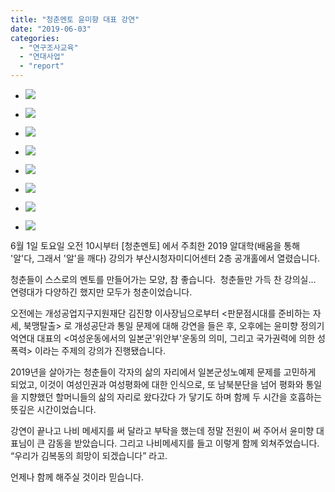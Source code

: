 ```yaml
---
title: "청춘멘토 윤미향 대표 강연"
date: "2019-06-03"
categories: 
  - "연구조사교육"
  - "연대사업"
  - "report"
---
```


- ![](https://womenandwar.net/kr/wp-content/uploads/2019/06/0601_2019알대학-청춘멘토-웹자보.jpg)
    
- ![](https://womenandwar.net/kr/wp-content/uploads/2019/06/0601_2019알대학-청춘멘토-1024x768.jpg)
    
- ![](https://womenandwar.net/kr/wp-content/uploads/2019/06/0601_2019알대학-청춘멘토1-1024x768.jpg)
    
- ![](https://womenandwar.net/kr/wp-content/uploads/2019/06/0601_2019알대학-청춘멘토2-1024x575.jpg)
    
- ![](https://womenandwar.net/kr/wp-content/uploads/2019/06/0601_2019알대학-청춘멘토4-1024x575.jpg)
    
- ![](https://womenandwar.net/kr/wp-content/uploads/2019/06/0601_2019알대학-청춘멘토6-1024x768.jpg)
    
- ![](https://womenandwar.net/kr/wp-content/uploads/2019/06/0601_2019알대학-청춘멘토7-1024x575.jpg)
    
- ![](https://womenandwar.net/kr/wp-content/uploads/2019/06/0601_2019알대학-청춘멘토9-1024x768.jpg)
    

6월 1일 토요일 오전 10시부터 \[청춘멘토\] 에서 주최한 2019 알대학(배움을 통해 '알'다, 그래서 '알'을 깨다) 강의가 부산시청자미디어센터 2층 공개홀에서 열렸습니다. 

청춘들이 스스로의 멘토를 만들어가는 모양, 참 좋습니다.  청춘들만 가득 찬 강의실... 연령대가 다양하긴 했지만 모두가 청춘이었습니다. 

오전에는 개성공업지구지원재단 김진향 이사장님으로부터 <판문점시대를 준비하는 자세, 북맹탈출> 로 개성공단과 통일 문제에 대해 강연을 들은 후, 오후에는 윤미향 정의기억연대 대표의 <여성운동에서의 일본군'위안부'운동의 의미, 그리고 국가권력에 의한 성폭력> 이라는 주제의 강의가 진행됐습니다.

2019년을 살아가는 청춘들이 각자의 삶의 자리에서 일본군성노예제 문제를 고민하게 되었고, 이것이 여성인권과 여성평화에 대한 인식으로, 또 남북분단을 넘어 평화와 통일을 지향했던 할머니들의 삶의 자리로 왔다갔다 가 닿기도 하며 함께 두 시간을 호흡하는 뜻깊은 시간이었습니다.

강연이 끝나고 나비 메세지를 써 달라고 부탁을 했는데 정말 전원이 써 주어서 윤미향 대표님이 큰 감동을 받았습니다. 그리고 나비메세지를 들고 이렇게 함께 외쳐주었습니다. “우리가 김복동의 희망이 되겠습니다” 라고. 

언제나 함께 해주실 것이라 믿습니다.
